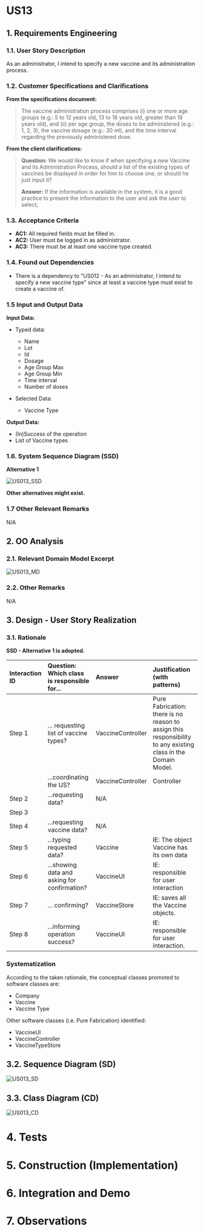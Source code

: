 # US13

## 1. Requirements Engineering


### 1.1. User Story Description


As an administrator, I intend to specify a new vaccine and its administration process.



### 1.2. Customer Specifications and Clarifications 


**From the specifications document:**
> The vaccine
administration process comprises (i) one or more age groups (e.g.: 5 to 12 years old, 13 to 18 years
old, greater than 18 years old), and (ii) per age group, the doses to be administered (e.g.: 1, 2, 3), the
vaccine dosage (e.g.: 30 ml), and the time interval regarding the previously administered dose.

**From the client clarifications:**

> **Question:** We would like to know if when specifying a new Vaccine and its Administration Process, should a list of the existing types of vaccines be displayed in order for him to choose one, or should he just input it?
>  
> **Answer:**  If the information is available in the system, it is a good practice to present the information to the user and ask the user to select;


### 1.3. Acceptance Criteria


* **AC1:** All required fields must be filled in.
* **AC2:** User must be logged in as administrator.
* **AC3:** There must be at least one vaccine type created.


### 1.4. Found out Dependencies


* There is a dependency to "US012 - As an administrator, I intend to specify a new vaccine type" since at least a vaccine type must exist to create a vaccine of.


### 1.5 Input and Output Data


**Input Data:**

* Typed data:
    * Name
    * Lot
    * Id
    * Dosage
    * Age Group Max
    * Age Group Min
    * Time interval
    * Number of doses

* Selected Data:
    * Vaccine Type


**Output Data:**

* (In)Success of the operation
* List of Vaccine types

### 1.6. System Sequence Diagram (SSD)

**Alternative 1**

![US013_SSD](US13_SSD.svg)

**Other alternatives might exist.**

### 1.7 Other Relevant Remarks

N/A


## 2. OO Analysis

### 2.1. Relevant Domain Model Excerpt 

![US013_MD](US13_MD.svg)

### 2.2. Other Remarks

N/A


## 3. Design - User Story Realization 

### 3.1. Rationale

**SSD - Alternative 1 is adopted.**

| Interaction ID | Question: Which class is responsible for... | Answer  | Justification (with patterns)  |
|:-------------  |:--------------------- |:------------|:---------------------------- |
| Step 1  		 |	... requesting list of vaccine types? | VaccineController   |  Pure Fabrication: there is no reason to assign this responsibility to any existing class in the Domain Model.           |	
|                |  ...coordinating the US? | VaccineController | Controller
| Step 2  		 |	...requesting data?	 | N/A            |                              |
| Step 3  		 
| Step 4  		 | ...requesting vaccine data? | N/A |  |
| Step 5  		 | ...typing requested data? | Vaccine | IE: The object Vaccine has its own data  |
| Step 6  		 | ...showing data and asking for confirmation? | VaccineUI | IE: responsible for user interaction |
| Step 7  		 |	... confirming? | VaccineStore  | IE: saves all the Vaccine objects.  |
| Step 8  		 |	...informing operation success? | VaccineUI | IE: responsible for user interaction. |

### Systematization ##

According to the taken rationale, the conceptual classes promoted to software classes are: 

 * Company
 * Vaccine
 * Vaccine Type

Other software classes (i.e. Pure Fabrication) identified: 

 * VaccineUI 
 * VaccineController
 * VaccineTypeStore


## 3.2. Sequence Diagram (SD)

![US013_SD](US13_SD.svg)

## 3.3. Class Diagram (CD)

![US013_CD](US13_CD.svg)

# 4. Tests

# 5. Construction (Implementation)

# 6. Integration and Demo

# 7. Observations





